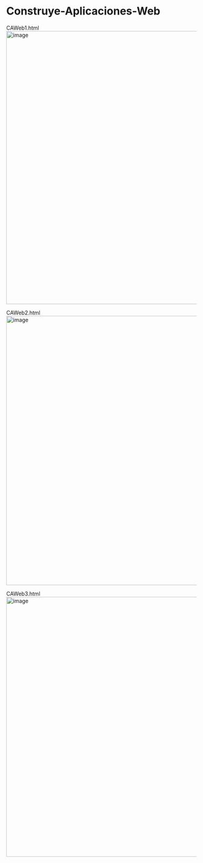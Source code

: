 # Construye-Aplicaciones-Web
CAWeb1.html <br>
<img width="603" height="723" alt="image" src="https://github.com/user-attachments/assets/8439e29d-98f3-4638-959e-9fc6e8201d12" />

CAWeb2.html <br>
<img width="1350" height="713" alt="image" src="https://github.com/user-attachments/assets/1142d7d1-6837-4546-a94c-7f21f8790755" />

CAWeb3.html <br>
<img width="539" height="688" alt="image" src="https://github.com/user-attachments/assets/d9607458-0f59-443d-b1cb-cf11c61fc06f" />


